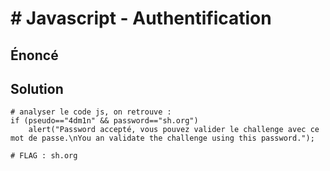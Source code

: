 
# # Javascript - Authentification

## Énoncé

## Solution

```
# analyser le code js, on retrouve : 
if (pseudo=="4dm1n" && password=="sh.org")
	alert("Password accepté, vous pouvez valider le challenge avec ce mot de passe.\nYou an validate the challenge using this password.");

# FLAG : sh.org
```